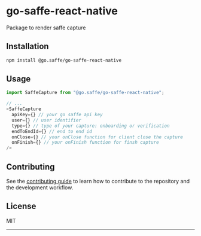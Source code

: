 # go-saffe-react-native

Package to render saffe capture

## Installation

```sh
npm install @go.saffe/go-saffe-react-native
```

## Usage

```js
import SaffeCapture from "@go.saffe/go-saffe-react-native";

// ...
<SaffeCapture
  apiKey={} // your go saffe api key
  user={} // user identifier
  type={} // type of your capture: onboarding or verification
  endToEndId={} // end to end id
  onClose={} // your onClose function for client close the capture
  onFinish={} // your onFinish function for finsh capture
/>
```

## Contributing

See the [contributing guide](CONTRIBUTING.md) to learn how to contribute to the repository and the development workflow.

## License

MIT

---
